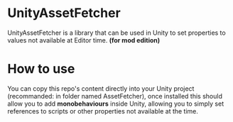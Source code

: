 # UnityAssetFetcher
UnityAssetFetcher is a library that can be used in Unity to set properties to values not available at Editor time. **(for mod edition)**

# How to use
You can copy this repo's content directly into your Unity project (recommanded: in folder named AssetFetcher), once installed this should allow you to add **monobehaviours** inside Unity, allowing you to simply set references to scripts or other properties not available at the time.
